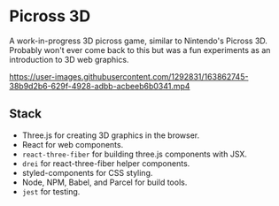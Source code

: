 # Picross 3D

A work-in-progress 3D picross game, similar to Nintendo's Picross 3D. Probably won't ever come back to this but was a fun experiments as an introduction to 3D web graphics.

https://user-images.githubusercontent.com/1292831/163862745-38b9d2b6-629f-4928-adbb-acbeeb6b0341.mp4

## Stack
- Three.js for creating 3D graphics in the browser.
- React for web components.
- `react-three-fiber` for building three.js components with JSX.
- `drei` for react-three-fiber helper components.
- styled-components for CSS styling.
- Node, NPM, Babel, and Parcel for build tools.
- `jest` for testing.
